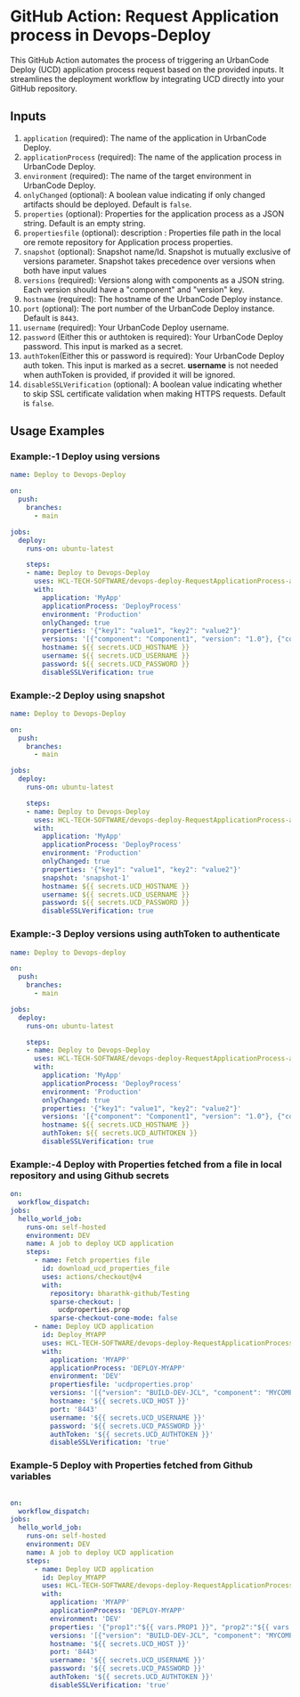 # GitHub Action: Request Application process in Devops-Deploy

This GitHub Action automates the process of triggering an UrbanCode Deploy (UCD) application process request based on the provided inputs. It streamlines the deployment workflow by integrating UCD directly into your GitHub repository.

## Inputs

1. `application` (required): The name of the application in UrbanCode Deploy.
2. `applicationProcess` (required): The name of the application process in UrbanCode Deploy.
3. `environment` (required): The name of the target environment in UrbanCode Deploy.
4. `onlyChanged` (optional): A boolean value indicating if only changed artifacts should be deployed. Default is `false`.
5. `properties` (optional): Properties for the application process as a JSON string. Default is an empty string.
6. `propertiesfile` (optional):   description : Properties file path in the local ore remote repository for Application process properties.
7. `snapshot` (optional): Snapshot name/Id. Snapshot is mutually exclusive of versions parameter. Snapshot takes precedence over versions when both have input values
8. `versions` (required): Versions along with components as a JSON string. Each version should have a "component" and "version" key.
9. `hostname` (required): The hostname of the UrbanCode Deploy instance.
10. `port` (optional): The port number of the UrbanCode Deploy instance. Default is `8443`.
11. `username` (required): Your UrbanCode Deploy username.
12. `password` (Either this or authtoken is required): Your UrbanCode Deploy password. This input is marked as a secret.
13. `authToken`(Either this or password is required): Your UrbanCode Deploy auth token. This input is marked as a secret.  **username** is not needed when authToken is provided, if provided it will be ignored.
14. `disableSSLVerification` (optional): A boolean value indicating whether to skip SSL certificate validation when making HTTPS requests. Default is `false`.

## Usage Examples 

### Example:-1 Deploy using versions

```yaml
name: Deploy to Devops-Deploy

on:
  push:
    branches:
      - main

jobs:
  deploy:
    runs-on: ubuntu-latest

    steps:
    - name: Deploy to Devops-Deploy
      uses: HCL-TECH-SOFTWARE/devops-deploy-RequestApplicationProcess-action@v1.33
      with:
        application: 'MyApp'
        applicationProcess: 'DeployProcess'
        environment: 'Production'
        onlyChanged: true
        properties: '{"key1": "value1", "key2": "value2"}'
        versions: '[{"component": "Component1", "version": "1.0"}, {"component": "Component2", "version": "2.0"}]'
        hostname: ${{ secrets.UCD_HOSTNAME }}
        username: ${{ secrets.UCD_USERNAME }}
        password: ${{ secrets.UCD_PASSWORD }}
        disableSSLVerification: true
```

### Example:-2 Deploy using snapshot

```yaml
name: Deploy to Devops-Deploy

on:
  push:
    branches:
      - main

jobs:
  deploy:
    runs-on: ubuntu-latest

    steps:
    - name: Deploy to Devops-Deploy
      uses: HCL-TECH-SOFTWARE/devops-deploy-RequestApplicationProcess-action@v1.33
      with:
        application: 'MyApp'
        applicationProcess: 'DeployProcess'
        environment: 'Production'
        onlyChanged: true
        properties: '{"key1": "value1", "key2": "value2"}'
        snapshot: 'snapshot-1'
        hostname: ${{ secrets.UCD_HOSTNAME }}
        username: ${{ secrets.UCD_USERNAME }}
        password: ${{ secrets.UCD_PASSWORD }}
        disableSSLVerification: true
```


### Example:-3 Deploy versions using authToken to authenticate

```yaml
name: Deploy to Devops-deploy

on:
  push:
    branches:
      - main

jobs:
  deploy:
    runs-on: ubuntu-latest

    steps:
    - name: Deploy to Devops-Deploy
      uses: HCL-TECH-SOFTWARE/devops-deploy-RequestApplicationProcess-action@v1.33
      with:
        application: 'MyApp'
        applicationProcess: 'DeployProcess'
        environment: 'Production'
        onlyChanged: true
        properties: '{"key1": "value1", "key2": "value2"}'
        versions: '[{"component": "Component1", "version": "1.0"}, {"component": "Component2", "version": "2.0"}]'
        hostname: ${{ secrets.UCD_HOSTNAME }}
        authToken: ${{ secrets.UCD_AUTHTOKEN }}
        disableSSLVerification: true
```

### Example:-4 Deploy with Properties fetched from a file in local repository and using Github secrets

```yaml
on:
  workflow_dispatch:
jobs:
  hello_world_job:
    runs-on: self-hosted
    environment: DEV
    name: A job to deploy UCD application
    steps:
      - name: Fetch properties file
        id: download_ucd_properties_file  
        uses: actions/checkout@v4
        with:
          repository: bharathk-github/Testing
          sparse-checkout: |
            ucdproperties.prop
          sparse-checkout-cone-mode: false
      - name: Deploy UCD application
        id: Deploy_MYAPP
        uses: HCL-TECH-SOFTWARE/devops-deploy-RequestApplicationProcess-action@v1.33
        with:
          application: 'MYAPP'
          applicationProcess: 'DEPLOY-MYAPP'
          environment: 'DEV'
          propertiesfile: 'ucdproperties.prop'          
          versions: '[{"version": "BUILD-DEV-JCL", "component": "MYCOMP"}]'
          hostname: '${{ secrets.UCD_HOST }}'
          port: '8443'
          username: '${{ secrets.UCD_USERNAME }}'
          password: '${{ secrets.UCD_PASSWORD }}'
          authToken: '${{ secrets.UCD_AUTHTOKEN }}'
          disableSSLVerification: 'true'
```

### Example-5 Deploy with Properties fetched from Github variables

```yaml

on:
  workflow_dispatch:
jobs:
  hello_world_job:
    runs-on: self-hosted
    environment: DEV
    name: A job to deploy UCD application
    steps:
      - name: Deploy UCD application
        id: Deploy_MYAPP
        uses: HCL-TECH-SOFTWARE/devops-deploy-RequestApplicationProcess-action@v1.33
        with:
          application: 'MYAPP'
          applicationProcess: 'DEPLOY-MYAPP'
          environment: 'DEV'
          properties: '{"prop1":"${{ vars.PROP1 }}", "prop2":"${{ vars.PROP2 }}"}'
          versions: '[{"version": "BUILD-DEV-JCL", "component": "MYCOMP"}]'
          hostname: '${{ secrets.UCD_HOST }}'
          port: '8443'
          username: '${{ secrets.UCD_USERNAME }}'
          password: '${{ secrets.UCD_PASSWORD }}'
          authToken: '${{ secrets.UCD_AUTHTOKEN }}'
          disableSSLVerification: 'true'
```
